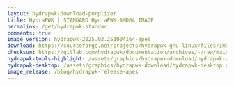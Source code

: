 ```yaml
---
layout: hydrapwk-download-purplizer
title: HydraPWK | STANDARD HydraPWK AMD64 IMAGE
permalink: /get/hydrapwk-standar
comments: true
image_version: hydrapwk-2025.03.251004164-apes
download: https://sourceforge.net/projects/hydrapwk-gnu-linux/files/Image/hydrapwk-2025.03.251004164-apes-amd64.iso/download
checksum: https://gitlab.com/hydrapwk/documentation/archives/-/raw/main/checksum/hydrapwk-2025.03.251004164-apes/hydrapwk-2025.03.251004164-apes-amd64.iso.md5
hydrapwk-tools-highlight: /assets/graphics/hydrapwk-download/hydrapwk-arkime.png
hydrapwk-desktop: /assets/graphics/hydrapwk-download/hydrapwk-desktop.png
image_release: /blog/hydrapwk-release-apes
---
```

